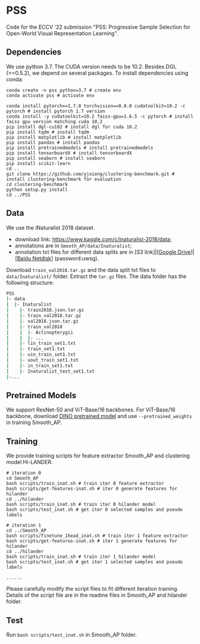 # PSS

Code for the ECCV '22 submission "PSS: Progressive Sample Selection for Open-World Visual Representation Learning".

## Dependencies

We use python 3.7. The CUDA version needs to be 10.2. Besides DGL (>=0.5.2), we depend on several packages. To install dependencies using conda:

```commandline
conda create -n pss python=3.7 # create env
conda activate pss # activate env

conda install pytorch==1.7.0 torchvision==0.8.0 cudatoolkit=10.2 -c pytorch # install pytorch 1.7 version
conda install -y cudatoolkit=10.2 faiss-gpu=1.6.5 -c pytorch # install faiss gpu version matching cuda 10.2
pip install dgl-cu102 # install dgl for cuda 10.2
pip install tqdm # install tqdm
pip install matplotlib # install matplotlib
pip install pandas # install pandas
pip install pretrainedmodels # install pretrainedmodels
pip install tensorboardX # install tensorboardX
pip install seaborn # install seaborn
pip install scikit-learn
cd ..
git clone https://github.com/yjxiong/clustering-benchmark.git # install clustering-benchmark for evaluation
cd clustering-benchmark
python setup.py install
cd ../PSS
```

## Data

We use the iNaturalist 2018 dataset. 
- download link: https://www.kaggle.com/c/inaturalist-2018/data;
- annotations are in `Smooth_AP/data/Inaturalist`;
- annotation txt files for different data splits are in [S3 link]|[[Google Drive](https://drive.google.com/drive/folders/1xrWogJGef4Ex5OGjiImgA06bAnk2MDrK?usp=sharing)]|[[Baidu Netdisk](https://pan.baidu.com/s/14S0Fns29a4o7kFDlNyyPjA?pwd=uwsg)] (password:uwsg).

Download `train_val2018.tar.gz` and the data split txt files to `data/Inaturalist/` folder. Extract the `tar.gz` files.
The data folder has the following structure:
```bash
PSS
|- data
|  |- Inaturalist
|    |- train2018.json.tar.gz
|    |- train_val2018.tar.gz
|    |- val2018.json.tar.gz
|    |- train_val2018
|    |  |- Actinopterygii
|    |  |- ...
|    |- lin_train_set1.txt
|    |- train_set1.txt
|    |- uin_train_set1.txt
|    |- uout_train_set1.txt
|    |- in_train_set1.txt
|    |- Inaturalist_test_set1.txt
|-...
```

## Pretrained Models
We support ResNet-50 and ViT-Base/16 backbones. For ViT-Base/16 backbone, download [DINO pretrained model](https://dl.fbaipublicfiles.com/dino/dino_vitbase16_pretrain/dino_vitbase16_pretrain.pth) and use `--pretrained_weights` in training Smooth_AP.

## Training
We provide training scripts for feature extractor Smooth_AP and clustering model Hi-LANDER.
```commandline
# iteration 0
cd Smooth_AP
bash scripts/train_inat.sh # train iter 0 feature extractor
bash scripts/get-features-inat.sh # iter 0 generate features for hilander
cd ../hilander
bash scripts/train_inat.sh # train iter 0 hilander model
bash scripts/test_inat.sh # get iter 0 selected samples and pseudo labels

# iteration 1
cd ../Smooth_AP
bash scripts/finetune_1head_inat.sh # train iter 1 feature extractor
bash scripts/get-features-inat.sh # iter 1 generate features for hilander
cd ../hilander
bash scripts/train_inat.sh # train iter 1 hilander model
bash scripts/test_inat.sh # get iter 1 selected samples and pseudo labels

......
```
Please carefully modify the script files to fit different iteration training. Details of the script file are in the readme files in Smooth_AP and hilander folder.

## Test
Run `bash scripts/test_inat.sh` in Smooth_AP folder.